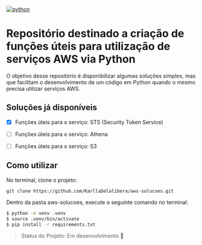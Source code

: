 [![python](https://img.shields.io/badge/python-3.8-blue.svg)](https://www.python.org/)

# Repositório destinado a criação de funções úteis para utilização de serviços AWS via Python

O objetivo desse repositório é disponibilizar algumas soluções simples, mas que facilitam o desenvolvimento de um código em Python quando o mesmo precisa utilizar serviços AWS.


## Soluções já disponíveis 

- [X] Funções úteis para o serviço: STS (Security Token Service)
- [ ] Funções úteis para o serviço: Athena
- [ ] Funções úteis para o serviço: S3  

 
## Como utilizar

No terminal, clone o projeto:

```
git clone https://github.com/KarllaDelalibera/aws-solucoes.git
```

Dentro da pasta aws-solucoes, execute o seguinte comando no terminal:

```bash
$ python -m venv .venv
$ source .venv/bin/activate
$ pip install -r requirements.txt
```

> Status do Projeto: Em desenvolvimento :construction:
